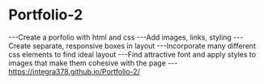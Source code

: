 # Portfolio-2
---Create a porfolio with html and css
---Add images, links, styling
---Create separate, responsive boxes in layout
---Incorporate many different css elements to find ideal layout
---Find attractive font and apply styles to images that make them cohesive with the page
---https://integra378.github.io/Portfolio-2/